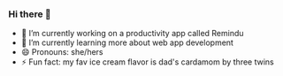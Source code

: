 ### Hi there 👋
- 🔭 I’m currently working on a productivity app called Remindu
- 🌱 I’m currently learning more about web app development
- 😄 Pronouns: she/hers
- ⚡ Fun fact: my fav ice cream flavor is dad's cardamom by three twins
